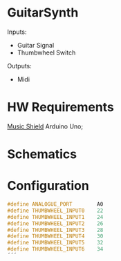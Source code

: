 # GuitarSynth

Inputs:
  - Guitar Signal
  - Thumbwheel Switch
 
Outputs: 
  - Midi
 
# HW Requirements
  [Music Shield](https://www.sparkfun.com/tutorials/302)
  Arduino Uno;
  
# Schematics

# Configuration
```cpp
#define ANALOGUE_PORT        A0
#define THUMBWHEEL_INPUT0    22
#define THUMBWHEEL_INPUT1    24
#define THUMBWHEEL_INPUT2    26
#define THUMBWHEEL_INPUT3    28
#define THUMBWHEEL_INPUT4    30
#define THUMBWHEEL_INPUT5    32
#define THUMBWHEEL_INPUT6    34
´´´
